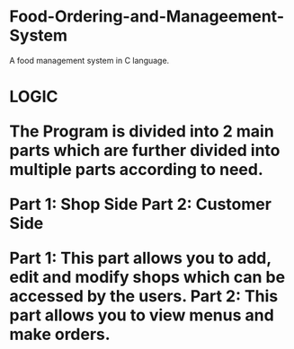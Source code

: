 # Food-Ordering-and-Manageement-System
A food management system in C language. 




<h1> LOGIC


The Program is divided into 2 main parts which are further divided into multiple parts according to need.

Part 1: Shop Side
Part 2: Customer Side


Part 1: This part allows you to add, edit and modify shops which can be accessed by the users.
Part 2: This part allows you to view menus and make orders.

